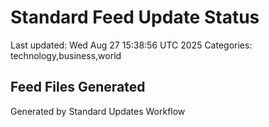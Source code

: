 # Standard Feed Update Status
Last updated: Wed Aug 27 15:38:56 UTC 2025
Categories: technology,business,world

## Feed Files Generated

Generated by Standard Updates Workflow

